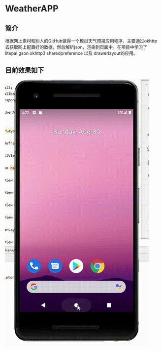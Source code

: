 # WeatherAPP
## 简介
根据网上素材和别人的GitHub做得一个模拟天气预报应用程序，主要通过okhttp去获取网上配置好的数据，然后解析json，渲染到页面中。在项目中学习了 litepal gson okhttp3 sharedpreference 以及 drawerlayout的应用。

## 目前效果如下
![](weatherAPP.gif)